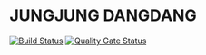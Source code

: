 # JUNGJUNG DANGDANG
[![Build Status](https://travis-ci.com/swsnu/swppfall2022-team13.svg?branch=main)](https://travis-ci.com/swsnu/swppfall2022-team13)
[![Quality Gate Status](https://sonarcloud.io/api/project_badges/measure?project=swsnu_swppfall2022-team13&metric=alert_status)](https://sonarcloud.io/dashboard?id=swsnu_swppfall2022-team13)